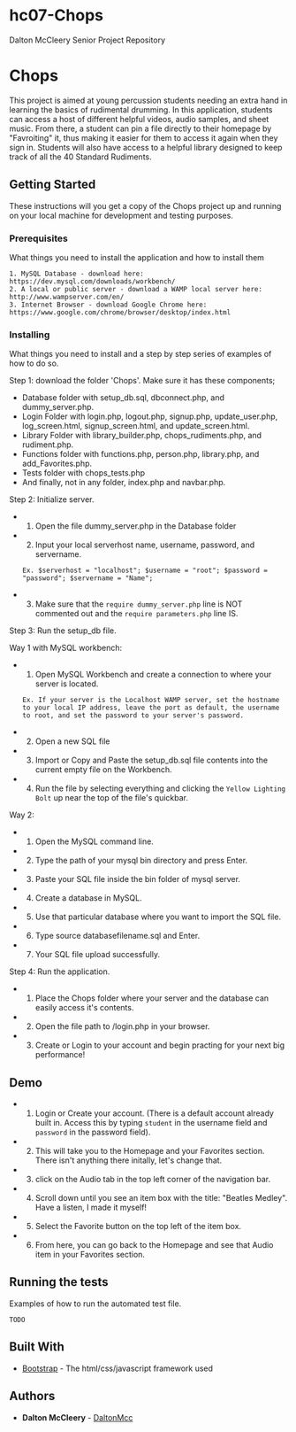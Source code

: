 # hc07-Chops
Dalton McCleery Senior Project Repository

# Chops

This project is aimed at young percussion students needing an extra hand in learning the basics of rudimental drumming. In this application, students can access a host of different helpful videos, audio samples, and sheet music. From there, a student can pin a file directly to their homepage by "Favroiting" it, thus making it easier for them to access it again when they sign in. Students will also have access to a helpful library designed to keep track of all the 40 Standard Rudiments. 

## Getting Started

These instructions will you get a copy of the Chops project up and running on your local machine for development and testing purposes.

### Prerequisites

What things you need to install the application and how to install them

	1. MySQL Database - download here: https://dev.mysql.com/downloads/workbench/
	2. A local or public server - download a WAMP local server here: http://www.wampserver.com/en/
	3. Internet Browser - download Google Chrome here: https://www.google.com/chrome/browser/desktop/index.html

### Installing

What things you need to install and a step by step series of examples of how to do so.


Step 1: download the folder 'Chops'. Make sure it has these components;

- Database folder with setup_db.sql, dbconnect.php, and dummy_server.php.
- Login Folder with login.php, logout.php, signup.php, update_user.php, log_screen.html, signup_screen.html, and update_screen.html.
- Library Folder with library_builder.php, chops_rudiments.php, and rudiment.php.
- Functions folder with functions.php, person.php, library.php, and add_Favorites.php.
- Tests folder with chops_tests.php
- And finally, not in any folder, index.php and navbar.php.

Step 2: Initialize server.

- 1. Open the file dummy_server.php in the Database folder
- 2. Input your local serverhost name, username, password, and servername.
	```
	Ex. $serverhost = "localhost"; $username = "root"; $password = "password"; $servername = "Name";
	```
- 3. Make sure that the `require dummy_server.php` line is NOT commented out and the `require parameters.php` line IS.


Step 3: Run the setup_db file.

Way 1 with MySQL workbench:

- 1. Open MySQL Workbench and create a connection to where your server is located. 
	```
	Ex. If your server is the Localhost WAMP server, set the hostname to your local IP address, leave the port as default, the username to root, and set the password to your server's password.
	```
- 2. Open a new SQL file
- 3. Import or Copy and Paste the setup_db.sql file contents into the current empty file on the Workbench.
- 4. Run the file by selecting everything and clicking the `Yellow Lighting Bolt` up near the top of the file's quickbar.

Way 2:

- 1. Open the MySQL command line.
- 2. Type the path of your mysql bin directory and press Enter.
- 3. Paste your SQL file inside the bin folder of mysql server.
- 4. Create a database in MySQL.
- 5. Use that particular database where you want to import the SQL file.
- 6. Type source databasefilename.sql and Enter.
- 7. Your SQL file upload successfully.


Step 4: Run the application.

- 1. Place the Chops folder where your server and the database can easily access it's contents.
- 2. Open the file path to /login.php in your browser.
- 3. Create or Login to your account and begin practing for your next big performance!



## Demo

- 1. Login or Create your account. (There is a default account already built in. Access this by typing `student` in the username field and `password` in the password field).
- 2. This will take you to the Homepage and your Favorites section. There isn't anything there initally, let's change that.
- 3. click on the Audio tab in the top left corner of the navigation bar.
- 4. Scroll down until you see an item box with the title: "Beatles Medley". Have a listen, I made it myself!
- 5. Select the Favorite button on the top left of the item box.
- 6. From here, you can go back to the Homepage and see that Audio item in your Favorites section.

## Running the tests

Examples of how to run the automated test file.

```
TODO
```


## Built With

* [Bootstrap](http://getbootstrap.com/) - The html/css/javascript framework used

## Authors

* **Dalton McCleery** - [DaltonMcc](https://github.com/DaltonMcc)

